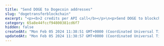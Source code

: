 ```yaml
---
title: "Send DOGE to Dogecoin addresses"
slug: "dogetransferblockchain"
excerpt: "<p><b>2 credits per API call</b></p>\n<p>Send DOGE to blockchain addresses.</p>\n<p>Dogecoin transactions are based on UTXOs. \"UTXO\" stands for \"Unspent Transaction Output\". A UTXO is the amount of DOGE that remains at a Bitcoin Cash address after a cryptocurrency transaction involving this address has been performed. The UTXO can then be used as input for a new cryptocurrency transaction. For more information the UTXO, see the <a href=\"https://developer.bitcoin.org/devguide/transactions.html\" target=\"_blank\">Bitcoin user documentation</a>. To check UTXOs in a transaction, see the <a href=\"#operation/DogeGetUTXO\">API for getting information about a transaction output (UTXO) in a Dogecoin transaction</a></p>\n<p>You build a DOGE transaction by sending DOGE from UTXOs. Each UTXO is included in the transaction.</p>\n<p>When an UTXO is entered into a transaction, the whole UTXO amount is included and must be spent. For example, address A receives two transactions, T1 with 1 DOGE and T2 with 2 DOGE. A transaction that consumes the UTXOs from both T1 and T2 will have an available amount of 3 DOGE to spend:<br/><code>1 DOGE (from T1) + 2 DOGE (from T2) = 3 DOGE (to spend in total)</code></p>\n<p>You can send the assets to one or multiple recipients in one transaction. If you send the assets to multiple addresses, each address must have its own amount to receive.</p>\n<p><b>Paying the gas fee and receiving the change</b><br/>\nWhen the amount that the recipients should receive is lower than the amount from the UTXOs, the difference between these two amounts is by default used as the gas fee for the transaction. Because this amount may be considerable and you may not want to spend it all on the gas fee, you can explicitly specify the fee amount and the blockchain address where any extra funds remaining after covering the fee will be sent (the <code>fee</code> and <code>changeAddress</code> parameters in the request body, correspondingly).</p>\n<p><b>Signing a transaction</b><br/>\nWhen sending DOGE, you are charged a fee for the transaction, and you must sign the transaction with the private key of the blockchain address from which the fee will be deducted.</p>\n<p>Providing the private key in the API is not a secure way of signing transactions, because the private key can be stolen or exposed. Your private keys should never leave your security perimeter. You should use the private keys only for testing a solution you are building on the <b>testnet</b> of a blockchain.</p>\n<p>For signing transactions on the <b>mainnet</b>, we strongly recommend that you use the Tatum <a href=\"https://github.com/tatumio/tatum-kms\" target=\"_blank\">Key Management System (KMS)</a> and provide the signature ID instead of the private key in the API. Alternatively, you can use the <a href=\"https://github.com/tatumio/tatum-js/tree/v2\" target=\"_blank\">Tatum JavaScript client</a>.</p>"
category: 65a8e44fccf94800381cd6f7
hidden: false
createdAt: "Mon Feb 05 2024 11:38:51 GMT+0000 (Coordinated Universal Time)"
updatedAt: "Mon Feb 05 2024 11:38:57 GMT+0000 (Coordinated Universal Time)"
---
```

